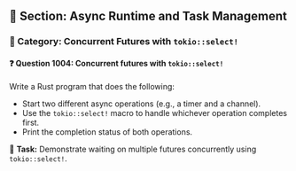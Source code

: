 ## 📘 Section: Async Runtime and Task Management  
### 🔹 Category: Concurrent Futures with `tokio::select!`  
#### ❓ Question 1004: Concurrent futures with `tokio::select!`

Write a Rust program that does the following:

- Start two different async operations (e.g., a timer and a channel).
- Use the `tokio::select!` macro to handle whichever operation completes first.
- Print the completion status of both operations.

🔧 **Task:** Demonstrate waiting on multiple futures concurrently using `tokio::select!`.

